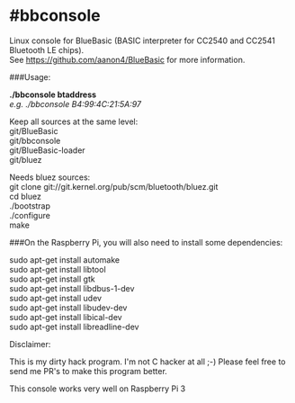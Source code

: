 #bbconsole
============
Linux console for BlueBasic (BASIC interpreter for CC2540 and CC2541 Bluetooth LE chips).  
See https://github.com/aanon4/BlueBasic for more information.

###Usage:

<b>./bbconsole btaddress</b>  
<i>e.g.  ./bbconsole B4:99:4C:21:5A:97</i>  

Keep all sources at the same level:  
git/BlueBasic  
git/bbconsole  
git/BlueBasic-loader  
git/bluez  
  
Needs bluez sources:  
git clone git://git.kernel.org/pub/scm/bluetooth/bluez.git  
cd bluez  
./bootstrap  
./configure  
make  


###On the Raspberry Pi, you will also need to install some dependencies:
  
sudo apt-get install automake  
sudo apt-get install libtool  
sudo apt-get install gtk  
sudo apt-get install libdbus-1-dev  
sudo apt-get install udev  
sudo apt-get install libudev-dev  
sudo apt-get install libical-dev  
sudo apt-get install libreadline-dev  



Disclaimer:

This is my dirty hack program. I'm not C hacker at all ;-)
Please feel free to send me PR's to make this program better.

This console works very well on Raspberry Pi 3

